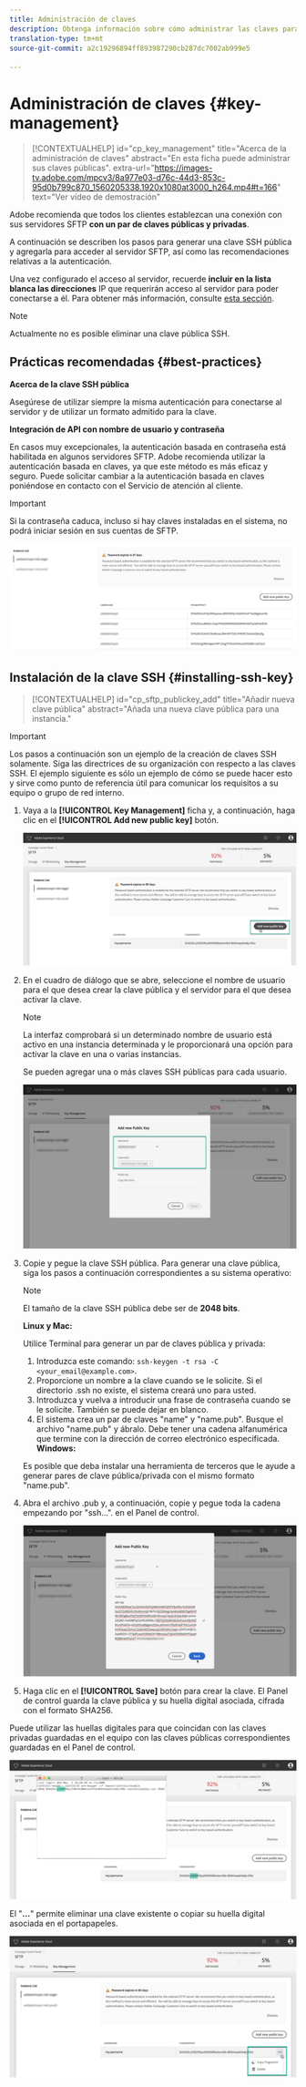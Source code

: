 ```yaml
---
title: Administración de claves
description: Obtenga información sobre cómo administrar las claves para conectarse a los servidores SFTP
translation-type: tm+mt
source-git-commit: a2c19296894ff893987290cb287dc7002ab999e5

---
```



# Administración de claves {#key-management}

>[!CONTEXTUALHELP]
>id=&quot;cp_key_management&quot;
>title=&quot;Acerca de la administración de claves&quot;
>abstract=&quot;En esta ficha puede administrar sus claves públicas&quot;.
>extra-url=&quot;https://images-tv.adobe.com/mpcv3/8a977e03-d76c-44d3-853c-95d0b799c870_1560205338.1920x1080at3000_h264.mp4#t=166&quot; text=&quot;Ver vídeo de demostración&quot;

Adobe recomienda que todos los clientes establezcan una conexión con sus servidores SFTP **con un par de claves públicas y privadas**.

A continuación se describen los pasos para generar una clave SSH pública y agregarla para acceder al servidor SFTP, así como las recomendaciones relativas a la autenticación.

Una vez configurado el acceso al servidor, recuerde **incluir en la lista blanca las direcciones** IP que requerirán acceso al servidor para poder conectarse a él. Para obtener más información, consulte [esta sección](../../instances-settings/using/ip-whitelisting-instance-access.md).

>[!NOTE]
>
>Actualmente no es posible eliminar una clave pública SSH.

## Prácticas recomendadas {#best-practices}

**Acerca de la clave SSH pública**

Asegúrese de utilizar siempre la misma autenticación para conectarse al servidor y de utilizar un formato admitido para la clave.

**Integración de API con nombre de usuario y contraseña**

En casos muy excepcionales, la autenticación basada en contraseña está habilitada en algunos servidores SFTP. Adobe recomienda utilizar la autenticación basada en claves, ya que este método es más eficaz y seguro. Puede solicitar cambiar a la autenticación basada en claves poniéndose en contacto con el Servicio de atención al cliente.

>[!IMPORTANT]
>
>Si la contraseña caduca, incluso si hay claves instaladas en el sistema, no podrá iniciar sesión en sus cuentas de SFTP.

![](assets/control_panel_passwordexpires.png)

## Instalación de la clave SSH {#installing-ssh-key}

>[!CONTEXTUALHELP]
>id=&quot;cp_sftp_publickey_add&quot;
>title=&quot;Añadir nueva clave pública&quot;
>abstract=&quot;Añada una nueva clave pública para una instancia.&quot;

>[!IMPORTANT]
>
>Los pasos a continuación son un ejemplo de la creación de claves SSH solamente. Siga las directrices de su organización con respecto a las claves SSH. El ejemplo siguiente es sólo un ejemplo de cómo se puede hacer esto y sirve como punto de referencia útil para comunicar los requisitos a su equipo o grupo de red interno.

1. Vaya a la **[!UICONTROL Key Management]** ficha y, a continuación, haga clic en el **[!UICONTROL Add new public key]** botón.

   ![](assets/key0.png)

1. En el cuadro de diálogo que se abre, seleccione el nombre de usuario para el que desea crear la clave pública y el servidor para el que desea activar la clave.

   >[!NOTE]
   >
   >La interfaz comprobará si un determinado nombre de usuario está activo en una instancia determinada y le proporcionará una opción para activar la clave en una o varias instancias.
   >
   >Se pueden agregar una o más claves SSH públicas para cada usuario.

   ![](assets/key1.png)

1. Copie y pegue la clave SSH pública. Para generar una clave pública, siga los pasos a continuación correspondientes a su sistema operativo:

   >[!NOTE]
   >
   >El tamaño de la clave SSH pública debe ser de **2048 bits**.

   **Linux y Mac:**

   Utilice Terminal para generar un par de claves pública y privada:
   1. Introduzca este comando: `ssh-keygen -t rsa -C <your_email@example.com>`.
   1. Proporcione un nombre a la clave cuando se le solicite. Si el directorio .ssh no existe, el sistema creará uno para usted.
   1. Introduzca y vuelva a introducir una frase de contraseña cuando se le solicite. También se puede dejar en blanco.
   1. El sistema crea un par de claves &quot;name&quot; y &quot;name.pub&quot;. Busque el archivo &quot;name.pub&quot; y ábralo. Debe tener una cadena alfanumérica que termine con la dirección de correo electrónico especificada.
   **Windows:**

   Es posible que deba instalar una herramienta de terceros que le ayude a generar pares de clave pública/privada con el mismo formato &quot;name.pub&quot;.

1. Abra el archivo .pub y, a continuación, copie y pegue toda la cadena empezando por &quot;ssh...&quot;. en el Panel de control.

   ![](assets/publickey.png)

1. Haga clic en el **[!UICONTROL Save]** botón para crear la clave. El Panel de control guarda la clave pública y su huella digital asociada, cifrada con el formato SHA256.

Puede utilizar las huellas digitales para que coincidan con las claves privadas guardadas en el equipo con las claves públicas correspondientes guardadas en el Panel de control.

![](assets/fingerprint_compare.png)

El &quot;**...**&quot; permite eliminar una clave existente o copiar su huella digital asociada en el portapapeles.

![](assets/key_options.png)
